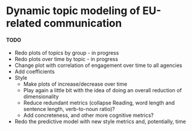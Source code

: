 # Dynamic topic modeling of EU-related communication


#### TODO
- Redo plots of topics by group - in progress
- Redo plots over time by topic - in progress
- Change plot with correlation of engagement over time to all agencies
- Add coefficients
- Style
    - Make plots of increase/decrease over time
    - Play again a little bit with the idea of doing an overall reduction of dimensionality
    - Reduce redundant metrics (collapse Reading, word length and sentence length, verb-to-noun ratio)?
    - Add concreteness, and other more cognitive metrics?
- Redo the predictive model with new style metrics and, potentially, time
